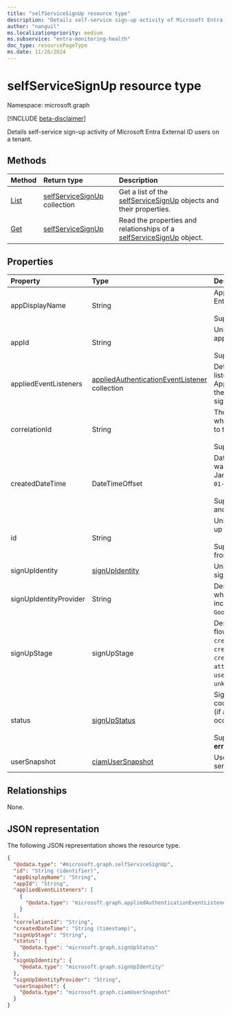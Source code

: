 ```yaml
---
title: "selfServiceSignUp resource type"
description: "Details self-service sign-up activity of Microsoft Entra External ID users on a tenant."
author: "nanguil"
ms.localizationpriority: medium
ms.subservice: "entra-monitoring-health"
doc_type: resourcePageType
ms.date: 11/26/2024 
---
```


# selfServiceSignUp resource type

Namespace: microsoft.graph

[!INCLUDE [beta-disclaimer](../../includes/beta-disclaimer.md)]

Details self-service sign-up activity of Microsoft Entra External ID users on a tenant.


## Methods
|Method|Return type|Description|
|:---|:---|:---|
|[List](../api/selfservicesignup-get.md)|[selfServiceSignUp](../resources/selfservicesignup.md) collection|Get a list of the [selfServiceSignUp](../resources/selfservicesignup.md) objects and their properties.|
|[Get](../api/selfservicesignup-get.md)|[selfServiceSignUp](../resources/selfservicesignup.md)|Read the properties and relationships of a [selfServiceSignUp](../resources/selfservicesignup.md) object.|

## Properties
|Property|Type|Description|
|:---|:---|:---|
|appDisplayName|String|App name displayed in the Mirosoft Entra admin center. <br/><br/> Supports `$filter` (`eq`, `startsWith`)|
|appId|String|Unique GUID that represents the app ID in the Microsoft Entra ID. <br/><br/> Supports `$filter` (`eq`).|
|appliedEventListeners|[appliedAuthenticationEventListener](../resources/appliedauthenticationeventlistener.md) collection|Detailed information about the listeners, such as Azure Logic Apps and Azure Functions, which the corresponding events in the sign-up event triggered.|
|correlationId|String|The request ID sent from the client when the sign-up is initiated. Used to troubleshoot sign-up activity. <br/><br/> Supports `$filter` (`eq`).|
|createdDateTime|DateTimeOffset|Date and time (UTC) the sign-up was initiated. Example: midnight on Jan 1, 2014 is reported as `2014-01-01T00:00:00Z`. <br/><br/> Supports `$orderby`, `$filter` (`eq`, `le`, and `ge`).|
|id|String|Unique ID representing the sign-up activity. <br/><br/> Supports `$filter` (`eq`). Inherited from [entity](../resources/entity.md).|
|signUpIdentity|[signUpIdentity](../resources/signupidentity.md)|Unique identifier for self-service sign-up user|
|signUpIdentityProvider|String|Describes the type of account for which the user registered. Values include `Email OTP`, `Email Password`, `Google`.|
|signUpStage|signUpStage|Describes the step in the sign-up flow. The possible values are: `credentialCollection`, `credentialValidation`, `credentialFederation`, `consent`, `attributeCollectionAndValidation`, `userCreation`, `tenantConsent`, `unknownFutureValue`.|
|status|[signUpStatus](../resources/signupstatus.md)|Sign-up status. Includes the error code and description of the error (if a sign-up failure or interrupt occurs). <br/><br/> Supports `$filter` (`eq`) on **errorCode** property.|
|userSnapshot|[ciamUserSnapshot](../resources/ciamusersnapshot.md)|User created as a result of self-service sign-up.|

## Relationships
None.

## JSON representation
The following JSON representation shows the resource type.
<!-- {
  "blockType": "resource",
  "keyProperty": "id",
  "@odata.type": "microsoft.graph.selfServiceSignUp",
  "baseType": "microsoft.graph.entity",
  "openType": false
}
-->
``` json
{
  "@odata.type": "#microsoft.graph.selfServiceSignUp",
  "id": "String (identifier)",
  "appDisplayName": "String",
  "appId": "String",
  "appliedEventListeners": [
    {
      "@odata.type": "microsoft.graph.appliedAuthenticationEventListener"
    }
  ],
  "correlationId": "String",
  "createdDateTime": "String (timestamp)",
  "signUpStage": "String",
  "status": {
    "@odata.type": "microsoft.graph.signUpStatus"
  },
  "signUpIdentity": {
    "@odata.type": "microsoft.graph.signUpIdentity"
  },
  "signUpIdentityProvider": "String",
  "userSnapshot": {
    "@odata.type": "microsoft.graph.ciamUserSnapshot"
  }
}
```

